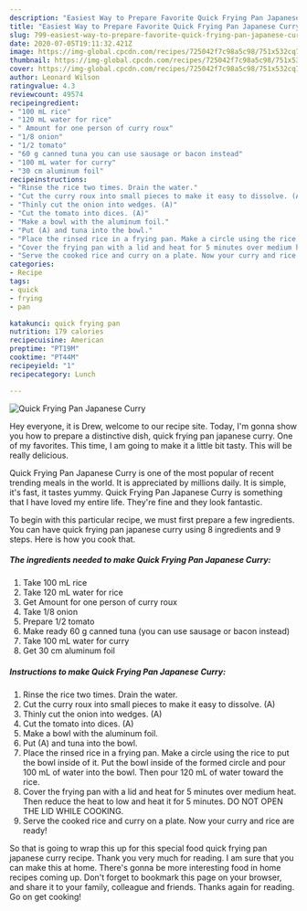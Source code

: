 ```yaml
---
description: "Easiest Way to Prepare Favorite Quick Frying Pan Japanese Curry"
title: "Easiest Way to Prepare Favorite Quick Frying Pan Japanese Curry"
slug: 799-easiest-way-to-prepare-favorite-quick-frying-pan-japanese-curry
date: 2020-07-05T19:11:32.421Z
image: https://img-global.cpcdn.com/recipes/725042f7c98a5c98/751x532cq70/quick-frying-pan-japanese-curry-recipe-main-photo.jpg
thumbnail: https://img-global.cpcdn.com/recipes/725042f7c98a5c98/751x532cq70/quick-frying-pan-japanese-curry-recipe-main-photo.jpg
cover: https://img-global.cpcdn.com/recipes/725042f7c98a5c98/751x532cq70/quick-frying-pan-japanese-curry-recipe-main-photo.jpg
author: Leonard Wilson
ratingvalue: 4.3
reviewcount: 49574
recipeingredient:
- "100 mL rice"
- "120 mL water for rice"
- " Amount for one person of curry roux"
- "1/8 onion"
- "1/2 tomato"
- "60 g canned tuna you can use sausage or bacon instead"
- "100 mL water for curry"
- "30 cm aluminum foil"
recipeinstructions:
- "Rinse the rice two times. Drain the water."
- "Cut the curry roux into small pieces to make it easy to dissolve. (A)"
- "Thinly cut the onion into wedges. (A)"
- "Cut the tomato into dices. (A)"
- "Make a bowl with the aluminum foil."
- "Put (A) and tuna into the bowl."
- "Place the rinsed rice in a frying pan. Make a circle using the rice to put the bowl inside of it. Put the bowl inside of the formed circle and pour 100 mL of water into the bowl. Then pour 120 mL of water toward the rice."
- "Cover the frying pan with a lid and heat for 5 minutes over medium heat. Then reduce the heat to low and heat it for 5 minutes. DO NOT OPEN THE LID WHILE COOKING."
- "Serve the cooked rice and curry on a plate. Now your curry and rice are ready!"
categories:
- Recipe
tags:
- quick
- frying
- pan

katakunci: quick frying pan 
nutrition: 179 calories
recipecuisine: American
preptime: "PT19M"
cooktime: "PT44M"
recipeyield: "1"
recipecategory: Lunch

---
```



![Quick Frying Pan Japanese Curry](https://img-global.cpcdn.com/recipes/725042f7c98a5c98/751x532cq70/quick-frying-pan-japanese-curry-recipe-main-photo.jpg)

Hey everyone, it is Drew, welcome to our recipe site. Today, I'm gonna show you how to prepare a distinctive dish, quick frying pan japanese curry. One of my favorites. This time, I am going to make it a little bit tasty. This will be really delicious.



Quick Frying Pan Japanese Curry is one of the most popular of recent trending meals in the world. It is appreciated by millions daily. It is simple, it's fast, it tastes yummy. Quick Frying Pan Japanese Curry is something that I have loved my entire life. They're fine and they look fantastic.


To begin with this particular recipe, we must first prepare a few ingredients. You can have quick frying pan japanese curry using 8 ingredients and 9 steps. Here is how you cook that.

<!--inarticleads1-->

##### The ingredients needed to make Quick Frying Pan Japanese Curry:

1. Take 100 mL rice
1. Take 120 mL water for rice
1. Get  Amount for one person of curry roux
1. Take 1/8 onion
1. Prepare 1/2 tomato
1. Make ready 60 g canned tuna (you can use sausage or bacon instead)
1. Take 100 mL water for curry
1. Get 30 cm aluminum foil




<!--inarticleads2-->

##### Instructions to make Quick Frying Pan Japanese Curry:

1. Rinse the rice two times. Drain the water.
1. Cut the curry roux into small pieces to make it easy to dissolve. (A)
1. Thinly cut the onion into wedges. (A)
1. Cut the tomato into dices. (A)
1. Make a bowl with the aluminum foil.
1. Put (A) and tuna into the bowl.
1. Place the rinsed rice in a frying pan. Make a circle using the rice to put the bowl inside of it. Put the bowl inside of the formed circle and pour 100 mL of water into the bowl. Then pour 120 mL of water toward the rice.
1. Cover the frying pan with a lid and heat for 5 minutes over medium heat. Then reduce the heat to low and heat it for 5 minutes. DO NOT OPEN THE LID WHILE COOKING.
1. Serve the cooked rice and curry on a plate. Now your curry and rice are ready!




So that is going to wrap this up for this special food quick frying pan japanese curry recipe. Thank you very much for reading. I am sure that you can make this at home. There's gonna be more interesting food in home recipes coming up. Don't forget to bookmark this page on your browser, and share it to your family, colleague and friends. Thanks again for reading. Go on get cooking!

